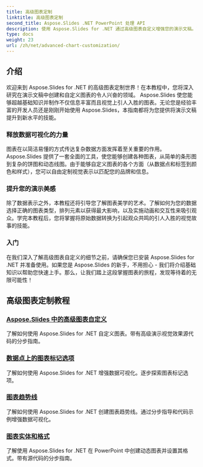 ```yaml
---
title: 高级图表定制
linktitle: 高级图表定制
second_title: Aspose.Slides .NET PowerPoint 处理 API
description: 使用 Aspose.Slides for .NET 通过高级图表自定义增强您的演示文稿。了解如何创建视觉上令人惊叹的图表并根据您的具体需求进行定制。
type: docs
weight: 23
url: /zh/net/advanced-chart-customization/
---
```


## 介绍

欢迎来到 Aspose.Slides for .NET 的高级图表定制世界！在本教程中，您将深入研究在演示文稿中创建和自定义图表的令人兴奋的领域。 Aspose.Slides 使您能够超越基础知识并制作不仅信息丰富而且视觉上引人入胜的图表。无论您是经验丰富的开发人员还是刚刚开始使用 Aspose.Slides，本指南都将为您提供将演示文稿提升到新水平的技能。

### 释放数据可视化的力量

图表在以简洁易懂的方式传达复杂数据方面发挥着至关重要的作用。 Aspose.Slides 提供了一套全面的工具，使您能够创建各种图表，从简单的条形图到复杂的饼图和动态线图。由于能够自定义图表的各个方面（从数据点和标签到颜色和样式），您可以自由定制视觉表示以匹配您的品牌和信息。

### 提升您的演示美感

除了数据表示之外，本教程还将引导您了解图表美学的艺术。了解如何为您的数据选择正确的图表类型，排列元素以获得最大影响，以及实施动画和交互性来吸引观众。学完本教程后，您将掌握将原始数据转换为引起观众共鸣的引人入胜的视觉故事的技能。

### 入门

在我们深入了解高级图表自定义的细节之前，请确保您已安装 Aspose.Slides for .NET 并准备使用。如果您是 Aspose.Slides 的新手，不用担心 - 我们将介绍基础知识以帮助您快速上手。那么，让我们踏上这段掌握图表的旅程，发现等待着的无限可能性！

## 高级图表定制教程
### [Aspose.Slides 中的高级图表自定义](./advanced-chart-customization/)
了解如何使用 Aspose.Slides for .NET 自定义图表。带有高级演示视觉效果源代码的分步指南。
### [数据点上的图表标记选项](./chart-marker-options-on-data-point/)
了解如何使用 Aspose.Slides for .NET 增强数据可视化。逐步探索图表标记选项。
### [图表趋势线](./chart-trend-lines/)
了解如何使用 Aspose.Slides for .NET 创建图表趋势线。通过分步指导和代码示例增强数据可视化。
### [图表实体和格式](./chart-entities/)
了解使用 Aspose.Slides for .NET 在 PowerPoint 中创建动态图表并设置其格式。带有源代码的分步指南。
